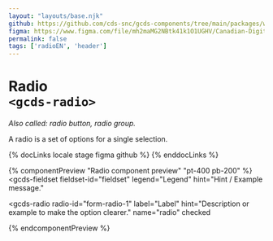 ```yaml
---
layout: "layouts/base.njk"
github: https://github.com/cds-snc/gcds-components/tree/main/packages/web/src/components/gcds-radio
figma: https://www.figma.com/file/mh2maMG2NBtk41k1O1UGHV/Canadian-Digital-Service%E2%80%A8---GC-Design-System?node-id=818%3A3759&t=ciEmm7GYyGAY73zZ-0
permalink: false
tags: ['radioEN', 'header']
---
```


# Radio <br>`<gcds-radio>`

_Also called: radio button, radio group._

A radio is a set of options for a single selection.

{% docLinks locale stage figma github %}
{% enddocLinks %}

{% componentPreview "Radio component preview" "pt-400 pb-200" %}
<gcds-fieldset
  fieldset-id="fieldset"
  legend="Legend"
  hint="Hint / Example message."
>
  <gcds-radio
    radio-id="form-radio-1"
    label="Label"
    hint="Description or example to make the option clearer."
    name="radio"
    checked
  >
  </gcds-radio>
    <gcds-radio
    radio-id="form-radio-2"
    label="Label"
    hint="Description or example to make the option clearer."
    name="radio"
  >
  </gcds-radio>
</gcds-fieldset>
{% endcomponentPreview %}
